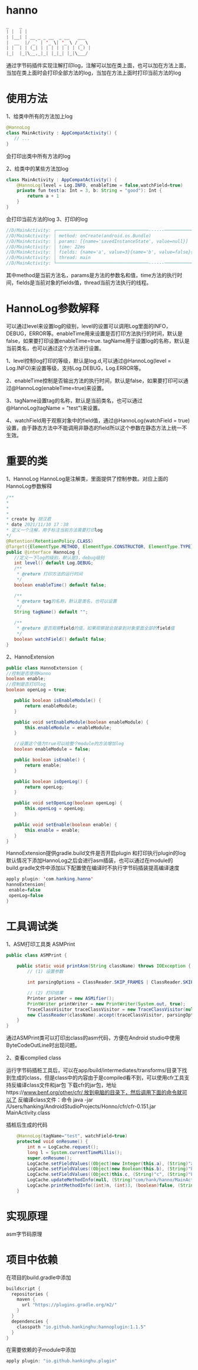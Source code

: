 # hanno
 ```java
_    _
| |  | |                        
| |__| | __ _ _ __  _ __   ___  
|  __  |/ _` | '_ \| '_ \ / _ \
| |  | | (_| | | | | | | | (_) |
|_|  |_|\__,_|_| |_|_| |_|\___/
```
通过字节码插件实现注解打印log，注解可以加在类上面，也可以加在方法上面，当加在类上面时会打印全部方法的log，当加在方法上面时打印当前方法的log

# 使用方法
1、给类中所有的方法加上log
```java
@HannoLog
class MainActivity : AppCompatActivity() {
   // ...
}
```
会打印出类中所有方法的log

2、给类中的某些方法加log
```java
class MainActivity : AppCompatActivity() {
    @HannoLog(level = Log.INFO, enableTime = false,watchField=true)
    private fun test(a: Int = 3, b: String = "good"): Int {
        return a + 1
    }
}
```
会打印当前方法的log
3、打印的log
```java
//D/MainActivity: ┌───────────────────────────────────------───────────────────────────────────------
//D/MainActivity: │ method: onCreate(android.os.Bundle)
//D/MainActivity: │ params: [{name='savedInstanceState', value=null}]
//D/MainActivity: │ time: 22ms
//D/MainActivity: │ fields: {name='a', value=3}{name='b', value=false}{name='c', value=ccc}
//D/MainActivity: │ thread: main
//D/MainActivity: └───────────────────────────────────------───────────────────────────────────------
```
其中method是当前方法名，params是方法的参数名和值，time方法的执行时间，fields是当前对象的fields值，thread当前方法执行的线程。
# HannoLog参数解释

可以通过level来设置log的级别，level的设置可以调用Log里面的INFO，DEBUG，ERROR等。enableTime用来设置是否打印方法执行的时间，默认是false，如果要打印设置enableTime=true.
tagName用于设置log的名称，默认是当前类名，也可以通过这个方法进行设置。

1、level控制log打印的等级，默认是log.d,可以通过@HannoLog(level = Log.INFO)来设置等级，支持Log.DEBUG，Log.ERROR等。

2、enableTime控制是否输出方法的执行时间，默认是false，如果要打印可以通过@HannoLog(enableTime=true)来设置。

3、tagName设置tag的名称，默认是当前类名，也可以通过    @HannoLog(tagName = "test")来设置。

4、watchField用于观察对象中的field值，通过@HannoLog(watchField = true)设置，由于静态方法中不能调用非静态的field所以这个参数在静态方法上统一不生效。

# 重要的类
1、HannoLog
HannoLog是注解类，里面提供了控制参数。对应上面的HannoLog参数解释

 ```java
/**
 * 
 * 
 * 
 * create by 胡汉君
 * date 2021/11/10 17：38
 * 定义一个注解，用于标注当前方法需要打印log
 */
@Retention(RetentionPolicy.CLASS)
@Target({ElementType.METHOD, ElementType.CONSTRUCTOR, ElementType.TYPE})
public @interface HannoLog {
    //定义一下log的级别，默认是3，debug级别
    int level() default Log.DEBUG;
    /**
     * @return 打印方法的运行时间
     */
    boolean enableTime() default false;

    /**
     * @return tag的名称，默认是类名，也可以设置
     */
    String tagName() default "";

    /**
     * @return 是否观察field的值，如果观察就会就拿到对象里面全部的field值
     */
    boolean watchField() default false;
}
```
2、HannoExtension
 ```java
public class HannoExtension {
//控制是否使用Hanno
boolean enable;
//控制是否打印log
boolean openLog = true;

    public boolean isEnableModule() {
        return enableModule;
    }

    public void setEnableModule(boolean enableModule) {
        this.enableModule = enableModule;
    }

    //设置这个值为true可以给整个module的方法增加log
    boolean enableModule = false;

    public boolean isEnable() {
        return enable;
    }

    public boolean isOpenLog() {
        return openLog;
    }

    public void setOpenLog(boolean openLog) {
        this.openLog = openLog;
    }

    public void setEnable(boolean enable) {
        this.enable = enable;
    }
}
```
HannoExtension提供gradle.build文件是否开启plugin 和打印执行plugin的log
默认情况下添加HannoLog之后会进行asm插装，也可以通过在module的build.gradle文件中添加以下配置使在编译时不执行字节码插装提高编译速度
```java
apply plugin: 'com.hanking.hanno'
hannoExtension{
 enable=false
 openLog=false
}
```
# 工具调试类

1、ASM打印工具类 ASMPrint
```java
public class ASMPrint {
    
    public static void printAsm(String className) throws IOException {
        // (1) 设置参数

        int parsingOptions = ClassReader.SKIP_FRAMES | ClassReader.SKIP_DEBUG;

        // (2) 打印结果
        Printer printer = new ASMifier();
        PrintWriter printWriter = new PrintWriter(System.out, true);
        TraceClassVisitor traceClassVisitor = new TraceClassVisitor(null, printer, printWriter);
        new ClassReader(className).accept(traceClassVisitor, parsingOptions);
    }
}
```
通过ASMPrint类可以打印出class的asm代码，方便在Android studio中使用ByteCodeOutLine时出现问题。

2、查看complied class

运行字节码插桩工具后，可以在app/build/intermediates/transforms/目录下找到生成的class，但是class中的内容由于是compiled看不到，可以使用cfr工具支持反编译class文件和jar包
下载cfr的jar包，地址https://www.benf.org/other/cfr/,放到电脑的目录下，然后调用下面的命令就可以了
反编译class文件：命令
java -jar  /Users/hanking/AndroidStudioProjects/Honno/cfr/cfr-0.151.jar  MainActivity.class

插桩后生成的代码
```java
    @HannoLog(tagName="test", watchField=true)
    protected void onResume() {
        int n = LogCache.request();
        long l = System.currentTimeMillis();
        super.onResume();
        LogCache.setFieldValues((Object)new Integer(this.a), (String)"a", (String)"I");
        LogCache.setFieldValues((Object)new Boolean(this.b), (String)"b", (String)"Z");
        LogCache.setFieldValues((Object)this.c, (String)"c", (String)"Ljava/lang/String;");
        LogCache.updateMethodInfo(null, (String)"com/hank/hanno/MainActivity", (String)"onResume", (String)"()V", (long)l, (int)n);
        LogCache.printMethodInfo((int)n, (int)3, (boolean)false, (String)"test");
    }
```
# 实现原理
asm字节码原理

# 项目中依赖
在项目的build.gradle中添加
``` groovy
buildscript {
  repositories {
    maven {
      url "https://plugins.gradle.org/m2/"
    }
  }
  dependencies {
    classpath "io.github.hankinghu:hannoplugin:1.1.5"
  }
}
```

在需要依赖的子module中添加

```groovy
apply plugin: "io.github.hankinghu.plugin"
```
